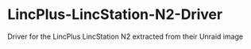 # LincPlus-LincStation-N2-Driver
Driver for the LincPlus LincStation N2 extracted from their Unraid image
